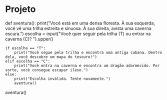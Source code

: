 # Projeto
def aventura():
    print("Você está em uma densa floresta. À sua esquerda, você vê uma trilha estreita e sinuosa. À sua direita, avista uma caverna escura.")
    escolha = input("Você quer seguir pela trilha (T) ou entrar na caverna (C)? ").upper()
    
    if escolha == "T":
        print("Você segue pela trilha e encontra uma antiga cabana. Dentro dela, você descobre um mapa do tesouro!")
    elif escolha == "C":
        print("Você entra na caverna e encontra um dragão adormecido. Por sorte, você consegue escapar ileso.")
    else:
        print("Escolha inválida. Tente novamente.")
        aventura()

aventura()
